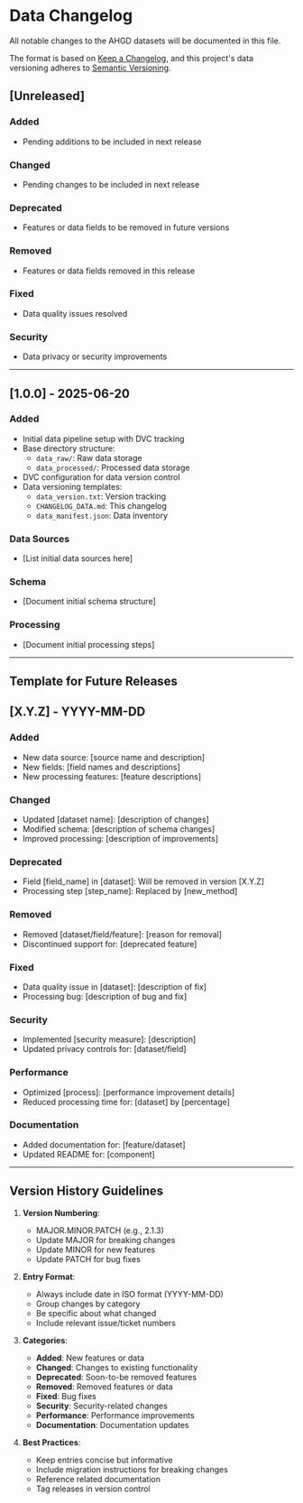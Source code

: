 # Data Changelog

All notable changes to the AHGD datasets will be documented in this file.

The format is based on [Keep a Changelog](https://keepachangelog.com/en/1.0.0/),
and this project's data versioning adheres to [Semantic Versioning](https://semver.org/spec/v2.0.0.html).

## [Unreleased]
### Added
- Pending additions to be included in next release

### Changed
- Pending changes to be included in next release

### Deprecated
- Features or data fields to be removed in future versions

### Removed
- Features or data fields removed in this release

### Fixed
- Data quality issues resolved

### Security
- Data privacy or security improvements

---

## [1.0.0] - 2025-06-20
### Added
- Initial data pipeline setup with DVC tracking
- Base directory structure:
  - `data_raw/`: Raw data storage
  - `data_processed/`: Processed data storage
- DVC configuration for data version control
- Data versioning templates:
  - `data_version.txt`: Version tracking
  - `CHANGELOG_DATA.md`: This changelog
  - `data_manifest.json`: Data inventory

### Data Sources
- [List initial data sources here]

### Schema
- [Document initial schema structure]

### Processing
- [Document initial processing steps]

---

## Template for Future Releases

## [X.Y.Z] - YYYY-MM-DD
### Added
- New data source: [source name and description]
- New fields: [field names and descriptions]
- New processing features: [feature descriptions]

### Changed
- Updated [dataset name]: [description of changes]
- Modified schema: [description of schema changes]
- Improved processing: [description of improvements]

### Deprecated
- Field [field_name] in [dataset]: Will be removed in version [X.Y.Z]
- Processing step [step_name]: Replaced by [new_method]

### Removed
- Removed [dataset/field/feature]: [reason for removal]
- Discontinued support for: [deprecated feature]

### Fixed
- Data quality issue in [dataset]: [description of fix]
- Processing bug: [description of bug and fix]

### Security
- Implemented [security measure]: [description]
- Updated privacy controls for: [dataset/field]

### Performance
- Optimized [process]: [performance improvement details]
- Reduced processing time for: [dataset] by [percentage]

### Documentation
- Added documentation for: [feature/dataset]
- Updated README for: [component]

---

## Version History Guidelines

1. **Version Numbering**:
   - MAJOR.MINOR.PATCH (e.g., 2.1.3)
   - Update MAJOR for breaking changes
   - Update MINOR for new features
   - Update PATCH for bug fixes

2. **Entry Format**:
   - Always include date in ISO format (YYYY-MM-DD)
   - Group changes by category
   - Be specific about what changed
   - Include relevant issue/ticket numbers

3. **Categories**:
   - **Added**: New features or data
   - **Changed**: Changes to existing functionality
   - **Deprecated**: Soon-to-be removed features
   - **Removed**: Removed features or data
   - **Fixed**: Bug fixes
   - **Security**: Security-related changes
   - **Performance**: Performance improvements
   - **Documentation**: Documentation updates

4. **Best Practices**:
   - Keep entries concise but informative
   - Include migration instructions for breaking changes
   - Reference related documentation
   - Tag releases in version control